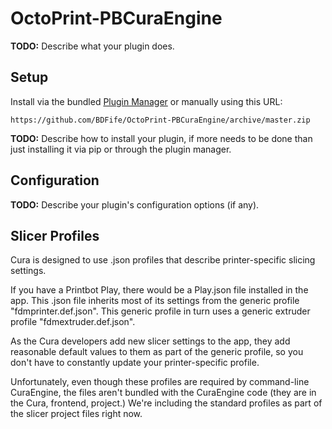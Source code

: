 # OctoPrint-PBCuraEngine

**TODO:** Describe what your plugin does.

## Setup

Install via the bundled [Plugin Manager](https://github.com/foosel/OctoPrint/wiki/Plugin:-Plugin-Manager)
or manually using this URL:

    https://github.com/BDFife/OctoPrint-PBCuraEngine/archive/master.zip

**TODO:** Describe how to install your plugin, if more needs to be done than just installing it via pip or through
the plugin manager.

## Configuration

**TODO:** Describe your plugin's configuration options (if any).

## Slicer Profiles

Cura is designed to use .json profiles that describe printer-specific
slicing settings.

If you have a Printbot Play, there would be a Play.json file installed
in the app. This .json file inherits most of its settings from the
generic profile "fdmprinter.def.json". This generic profile in turn
uses a generic extruder profile "fdmextruder.def.json".

As the Cura developers add new slicer settings to the app, they add
reasonable default values to them as part of the generic profile, so
you don't have to constantly update your printer-specific profile.

Unfortunately, even though these profiles are required by command-line
CuraEngine, the files aren't bundled with the CuraEngine code (they
are in the Cura, frontend, project.) We're including the standard
profiles as part of the slicer project files right now.


